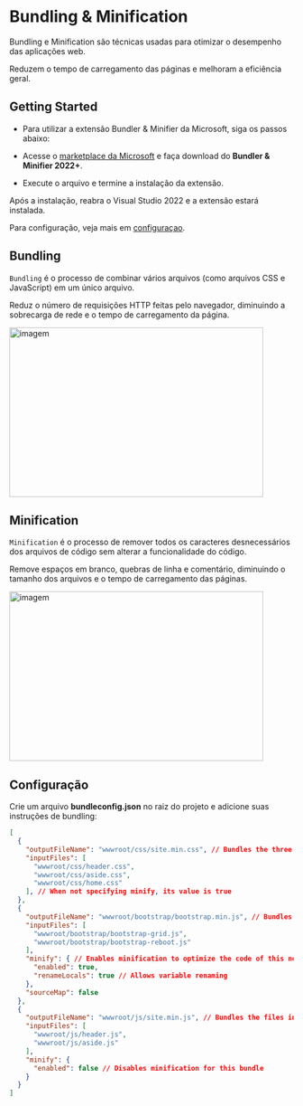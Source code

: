 # Bundling & Minification

Bundling e Minification são técnicas usadas para otimizar o desempenho das aplicações web.

Reduzem o tempo de carregamento das páginas e melhoram a eficiência geral.

## Getting Started

- Para utilizar a extensão Bundler & Minifier da Microsoft, siga os passos abaixo:

* Acesse o [marketplace da Microsoft]("https://marketplace.visualstudio.com/items?itemName=Failwyn.BundlerMinifier64") e faça download do **Bundler & Minifier 2022+**.

* Execute o arquivo e termine a instalação da extensão.

Após a instalação, reabra o Visual Studio 2022 e a extensão estará instalada.

Para configuração, veja mais em [configuraçao](#configuração).

## Bundling

`Bundling` é o processo de combinar vários arquivos (como arquivos CSS e JavaScript) em um único arquivo.

Reduz o número de requisições HTTP feitas pelo navegador, diminuindo a sobrecarga de rede e o tempo de carregamento da página.

<img src="https://res.cloudinary.com/practicaldev/image/fetch/s--wl-fanDF--/c_limit%2Cf_auto%2Cfl_progressive%2Cq_auto%2Cw_880/https://dev-to-uploads.s3.amazonaws.com/uploads/articles/9yd7wf7k9qq5y1ffxyz3.png" alt="imagem" width="450px" height="300px"/>

## Minification

`Minification` é o processo de remover todos os caracteres desnecessários dos arquivos de código sem alterar a funcionalidade do código.

Remove espaços em branco, quebras de linha e comentário, diminuindo o tamanho dos arquivos e o tempo de carregamento das páginas.

<img src="https://res.cloudinary.com/practicaldev/image/fetch/s--JyHqtaOz--/c_limit%2Cf_auto%2Cfl_progressive%2Cq_auto%2Cw_880/https://dev-to-uploads.s3.amazonaws.com/uploads/articles/4d28md0n6bo2e4i13x16.png" alt="imagem" width="450px" height="300px"/>

## Configuração

Crie um arquivo **bundleconfig.json** no raiz do projeto e adicione suas instruções de bundling:

```json
[
  {
    "outputFileName": "wwwroot/css/site.min.css", // Bundles the three files into a single file delivered to the browser
    "inputFiles": [
      "wwwroot/css/header.css",
      "wwwroot/css/aside.css",
      "wwwroot/css/home.css"
    ], // When not specifying minify, its value is true
  },
  {
    "outputFileName": "wwwroot/bootstrap/bootstrap.min.js", // Bundles the two files into a single file
    "inputFiles": [
      "wwwroot/bootstrap/bootstrap-grid.js",
      "wwwroot/bootstrap/bootstrap-reboot.js"
    ],
    "minify": { // Enables minification to optimize the code of this new file
      "enabled": true,
      "renameLocals": true // Allows variable renaming
    },
    "sourceMap": false
  },
  {
    "outputFileName": "wwwroot/js/site.min.js", // Bundles the files into a single file
    "inputFiles": [
      "wwwroot/js/header.js",
      "wwwroot/js/aside.js"
    ],
    "minify": {
      "enabled": false // Disables minification for this bundle
    }
  }
]
```